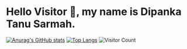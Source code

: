 # Hello Visitor 👋, my name is Dipanka Tanu Sarmah. 

[![Anurag's GitHub stats](https://github-readme-stats.vercel.app/api?username=dipankatanu&show_icons=true&theme=dracula)](https://github.com/dipankatanu/github-readme-stats)
[![Top Langs](https://github-readme-stats.vercel.app/api/top-langs/?username=dipankatanu&langs_count=8)](https://github.com/dipankatanu/github-readme-stats&layout=compact)
![Visitor Count](https://profile-counter.glitch.me/{dipankatanu}/count.svg)
